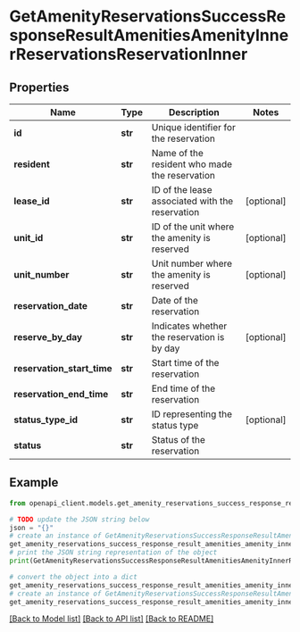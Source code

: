 # GetAmenityReservationsSuccessResponseResultAmenitiesAmenityInnerReservationsReservationInner


## Properties

Name | Type | Description | Notes
------------ | ------------- | ------------- | -------------
**id** | **str** | Unique identifier for the reservation | 
**resident** | **str** | Name of the resident who made the reservation | 
**lease_id** | **str** | ID of the lease associated with the reservation | [optional] 
**unit_id** | **str** | ID of the unit where the amenity is reserved | [optional] 
**unit_number** | **str** | Unit number where the amenity is reserved | [optional] 
**reservation_date** | **str** | Date of the reservation | 
**reserve_by_day** | **str** | Indicates whether the reservation is by day | [optional] 
**reservation_start_time** | **str** | Start time of the reservation | 
**reservation_end_time** | **str** | End time of the reservation | 
**status_type_id** | **str** | ID representing the status type | [optional] 
**status** | **str** | Status of the reservation | 

## Example

```python
from openapi_client.models.get_amenity_reservations_success_response_result_amenities_amenity_inner_reservations_reservation_inner import GetAmenityReservationsSuccessResponseResultAmenitiesAmenityInnerReservationsReservationInner

# TODO update the JSON string below
json = "{}"
# create an instance of GetAmenityReservationsSuccessResponseResultAmenitiesAmenityInnerReservationsReservationInner from a JSON string
get_amenity_reservations_success_response_result_amenities_amenity_inner_reservations_reservation_inner_instance = GetAmenityReservationsSuccessResponseResultAmenitiesAmenityInnerReservationsReservationInner.from_json(json)
# print the JSON string representation of the object
print(GetAmenityReservationsSuccessResponseResultAmenitiesAmenityInnerReservationsReservationInner.to_json())

# convert the object into a dict
get_amenity_reservations_success_response_result_amenities_amenity_inner_reservations_reservation_inner_dict = get_amenity_reservations_success_response_result_amenities_amenity_inner_reservations_reservation_inner_instance.to_dict()
# create an instance of GetAmenityReservationsSuccessResponseResultAmenitiesAmenityInnerReservationsReservationInner from a dict
get_amenity_reservations_success_response_result_amenities_amenity_inner_reservations_reservation_inner_from_dict = GetAmenityReservationsSuccessResponseResultAmenitiesAmenityInnerReservationsReservationInner.from_dict(get_amenity_reservations_success_response_result_amenities_amenity_inner_reservations_reservation_inner_dict)
```
[[Back to Model list]](../README.md#documentation-for-models) [[Back to API list]](../README.md#documentation-for-api-endpoints) [[Back to README]](../README.md)


